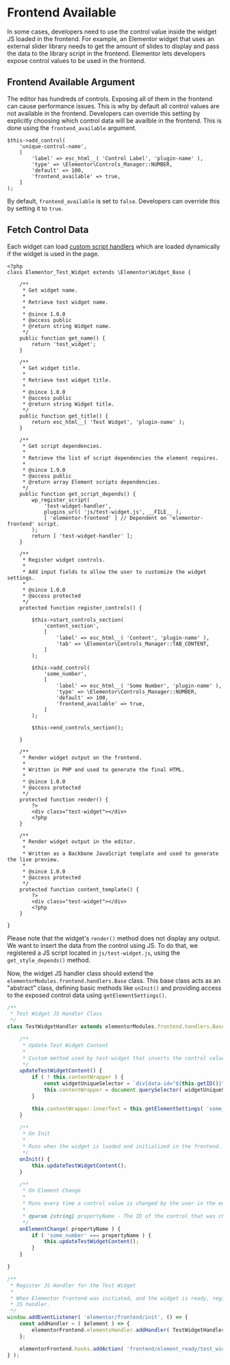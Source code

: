# Frontend Available

In some cases, developers need to use the control value inside the widget JS loaded in the frontend. For example, an Elementor widget that uses an external slider library needs to get the amount of slides to display and pass the data to the library script in the frontend. Elementor lets developers expose control values to be used in the frontend.

## Frontend Available Argument

The editor has hundreds of controls. Exposing all of them in the frontend can cause performance issues. This is why by default all control values are not available in the frontend. Developers can override this setting by explicitly choosing which control data will be availble in the frontend. This is done using the `frontend_available` argument.

```php{7}
$this->add_control(
	'unique-control-name',
	[
		'label' => esc_html__( 'Control Label', 'plugin-name' ),
		'type' => \Elementor\Controls_Manager::NUMBER,
		'default' => 100,
		'frontend_available' => true,
	]
);
```

By default, `frontend_available` is set to `false`. Developers can override this by setting it to `true`.

## Fetch Control Data

Each widget can load [custom script handlers](./../widgets/widget-dependencies/) which are loaded dynamically if the widget is used in the page.

```php{39-46,67,72,90,104}
<?php
class Elementor_Test_Widget extends \Elementor\Widget_Base {

	/**
	 * Get widget name.
	 *
	 * Retrieve test widget name.
	 *
	 * @since 1.0.0
	 * @access public
	 * @return string Widget name.
	 */
	public function get_name() {
		return 'test_widget';
	}

	/**
	 * Get widget title.
	 *
	 * Retrieve test widget title.
	 *
	 * @since 1.0.0
	 * @access public
	 * @return string Widget title.
	 */
	public function get_title() {
		return esc_html__( 'Test Widget', 'plugin-name' );
	}

	/**
	 * Get script dependencies.
	 *
	 * Retrieve the list of script dependencies the element requires.
	 *
	 * @since 1.9.0
	 * @access public
	 * @return array Element scripts dependencies.
	 */
	public function get_script_depends() {
		wp_register_script(
			'test-widget-handler',
			plugins_url( 'js/test-widget.js', __FILE__ ),
			[ 'elementor-frontend' ] // Dependent on 'elementor-frontend' script.
		);
		return [ 'test-widget-handler' ];
	}

	/**
	 * Register widget controls.
	 *
	 * Add input fields to allow the user to customize the widget settings.
	 *
	 * @since 1.0.0
	 * @access protected
	 */
	protected function register_controls() {

		$this->start_controls_section(
			'content_section',
			[
				'label' => esc_html__( 'Content', 'plugin-name' ),
				'tab' => \Elementor\Controls_Manager::TAB_CONTENT,
			]
		);

		$this->add_control(
			'some_number',
			[
				'label' => esc_html__( 'Some Number', 'plugin-name' ),
				'type' => \Elementor\Controls_Manager::NUMBER,
				'default' => 100,
				'frontend_available' => true,
			]
		);

		$this->end_controls_section();

	}

	/**
	 * Render widget output on the frontend.
	 *
	 * Written in PHP and used to generate the final HTML.
	 *
	 * @since 1.0.0
	 * @access protected
	 */
	protected function render() {
		?>
		<div class="test-widget"></div>
		<?php
	}

	/**
	 * Render widget output in the editor.
	 *
	 * Written as a Backbone JavaScript template and used to generate the live preview.
	 *
	 * @since 1.0.0
	 * @access protected
	 */
	protected function content_template() {
		?>
		<div class="test-widget"></div>
		<?php
	}

}
```

Please note that the widget's `render()` method does not display any output. We want to insert the data from the control using JS. To do that, we registered a JS script located in `js/test-widget.js`, using the `get_style_depends()` method.

Now, the widget JS handler class should extend the `elementorModules.frontend.handlers.Base` class. This base class acts as an "abstract" class, defining basic methods like `onInit()` and providing access to the exposed control data using `getElementSettings()`.

```js
/**
 * Test Widget JS Handler Class
 */
class TestWidgetHandler extends elementorModules.frontend.handlers.Base {

	/**
	 * Update Test Widget Content
	 *
	 * Custom method used by test-widget that inserts the control value using JS.
	 */
	updateTestWidgetContent() {
		if ( ! this.contentWrapper ) {
			const widgetUniqueSelector = `div[data-id="${this.getID()}"] .test-widget`;
			this.contentWrapper = document.querySelector( widgetUniqueSelector );
		}

		this.contentWrapper.innerText = this.getElementSettings( 'some_number' );
	}

	/**
	 * On Init
	 *
	 * Runs when the widget is loaded and initialized in the frontend.
	 */
	onInit() {
		this.updateTestWidgetContent();
	}

	/**
	 * On Element Change
	 *
	 * Runs every time a control value is changed by the user in the editor.
	 *
	 * @param {string} propertyName - The ID of the control that was changed.
	 */
	onElementChange( propertyName ) {
		if ( 'some_number' === propertyName ) {
			this.updateTestWidgetContent();
		}
	}

}

/**
 * Register JS Handler for the Test Widget
 *
 * When Elementor frontend was initiated, and the widget is ready, register the widet
 * JS handler.
 */
window.addEventListener( 'elementor/frontend/init', () => {
	const addHandler = ( $element ) => {
		elementorFrontend.elementsHandler.addHandler( TestWidgetHandler, { $element } );
	};

	elementorFrontend.hooks.addAction( 'frontend/element_ready/test_widget.default', addHandler );
} );
```
